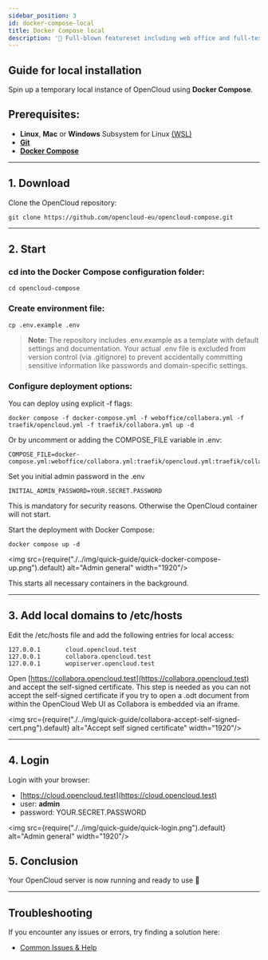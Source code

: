 ```yaml
---
sidebar_position: 3
id: docker-compose-local
title: Docker Compose local
description: '🌟 Full-blown featureset including web office and full-text search.'
---
```


## Guide for local installation

Spin up a temporary local instance of OpenCloud using **Docker Compose**.

## **Prerequisites:**

- **Linux**, **Mac** or **Windows** Subsystem for Linux [(WSL)](https://learn.microsoft.com/en-us/windows/wsl/install)
- [**Git**](https://git-scm.com/book/en/v2/Getting-Started-Installing-Git)
- [**Docker Compose**](https://docs.docker.com/compose/install/)

---

## 1. Download

Clone the OpenCloud repository:

```Shell
git clone https://github.com/opencloud-eu/opencloud-compose.git
```

---

## 2. Start

### cd into the Docker Compose configuration folder:

```Shell
cd opencloud-compose
```

### Create environment file:

```Shell
cp .env.example .env
```

> **Note:** The repository includes .env.example as a template with default settings and documentation. Your actual .env file is excluded from version control (via .gitignore) to prevent accidentally committing sensitive information like passwords and domain-specific settings.

### Configure deployment options:

You can deploy using explicit -f flags:

```Shell
docker compose -f docker-compose.yml -f weboffice/collabora.yml -f traefik/opencloud.yml -f traefik/collabora.yml up -d
```

Or by uncomment or adding the COMPOSE_FILE variable in .env:

```Shell
COMPOSE_FILE=docker-compose.yml:weboffice/collabora.yml:traefik/opencloud.yml:traefik/collabora.yml
```

Set you initial admin password in the .env

```Shell
INITIAL_ADMIN_PASSWORD=YOUR.SECRET.PASSWORD
```

This is mandatory for security reasons. Otherwise the OpenCloud container will not start.

Start the deployment with Docker Compose:

```Shell
docker compose up -d
```

<img src={require("./../img/quick-guide/quick-docker-compose-up.png").default} alt="Admin general" width="1920"/>

This starts all necessary containers in the background.

---

## 3. Add local domains to /etc/hosts

Edit the /etc/hosts file and add the following entries for local access:

```
127.0.0.1       cloud.opencloud.test
127.0.0.1       collabora.opencloud.test
127.0.0.1       wopiserver.opencloud.test
```

Open [https://collabora.opencloud.test](https://collabora.opencloud.test) and accept the self-signed certificate. This step is needed as you can not accept the self-signed certificate if you try to open a .odt document from within the OpenCloud Web UI as Collabora is embedded via an iframe.

<img src={require("./../img/quick-guide/collabora-accept-self-signed-cert.png").default} alt="Accept self signed certificate" width="1920"/>

---

## 4. Login

Login with your browser:

- [https://cloud.opencloud.test](https://cloud.opencloud.test)
- user: **admin**
- password: YOUR.SECRET.PASSWORD

<img src={require("./../img/quick-guide/quick-login.png").default} alt="Admin general" width="1920"/>

## 5. Conclusion

Your OpenCloud server is now running and ready to use 🚀

---

## Troubleshooting

If you encounter any issues or errors, try finding a solution here:

- [Common Issues & Help](./../../resources/common-issues.md)
